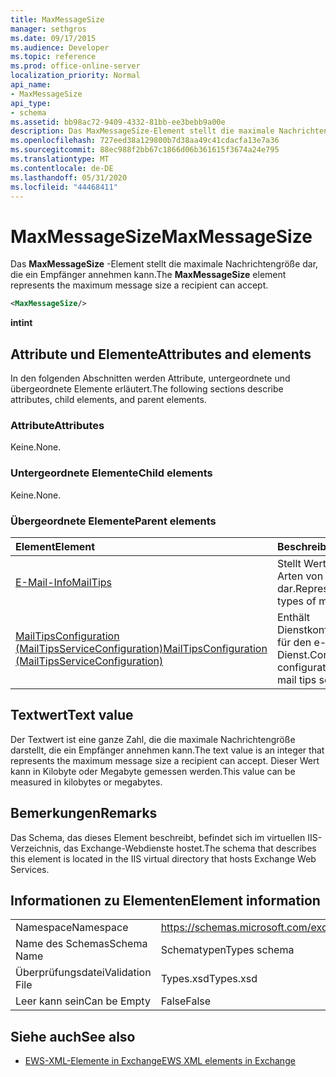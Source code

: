 ```yaml
---
title: MaxMessageSize
manager: sethgros
ms.date: 09/17/2015
ms.audience: Developer
ms.topic: reference
ms.prod: office-online-server
localization_priority: Normal
api_name:
- MaxMessageSize
api_type:
- schema
ms.assetid: bb98ac72-9409-4332-81bb-ee3bebb9a00e
description: Das MaxMessageSize-Element stellt die maximale Nachrichtengröße dar, die ein Empfänger annehmen kann.
ms.openlocfilehash: 727eed38a129800b7d38aa49c41cdacfa13e7a36
ms.sourcegitcommit: 88ec988f2bb67c1866d06b361615f3674a24e795
ms.translationtype: MT
ms.contentlocale: de-DE
ms.lasthandoff: 05/31/2020
ms.locfileid: "44468411"
---
```

# <a name="maxmessagesize"></a><span data-ttu-id="91808-103">MaxMessageSize</span><span class="sxs-lookup"><span data-stu-id="91808-103">MaxMessageSize</span></span>

<span data-ttu-id="91808-104">Das **MaxMessageSize** -Element stellt die maximale Nachrichtengröße dar, die ein Empfänger annehmen kann.</span><span class="sxs-lookup"><span data-stu-id="91808-104">The **MaxMessageSize** element represents the maximum message size a recipient can accept.</span></span> 
  
```XML
<MaxMessageSize/>
```

 <span data-ttu-id="91808-105">**int**</span><span class="sxs-lookup"><span data-stu-id="91808-105">**int**</span></span>
## <a name="attributes-and-elements"></a><span data-ttu-id="91808-106">Attribute und Elemente</span><span class="sxs-lookup"><span data-stu-id="91808-106">Attributes and elements</span></span>

<span data-ttu-id="91808-107">In den folgenden Abschnitten werden Attribute, untergeordnete und übergeordnete Elemente erläutert.</span><span class="sxs-lookup"><span data-stu-id="91808-107">The following sections describe attributes, child elements, and parent elements.</span></span>
  
### <a name="attributes"></a><span data-ttu-id="91808-108">Attribute</span><span class="sxs-lookup"><span data-stu-id="91808-108">Attributes</span></span>

<span data-ttu-id="91808-109">Keine.</span><span class="sxs-lookup"><span data-stu-id="91808-109">None.</span></span>
  
### <a name="child-elements"></a><span data-ttu-id="91808-110">Untergeordnete Elemente</span><span class="sxs-lookup"><span data-stu-id="91808-110">Child elements</span></span>

<span data-ttu-id="91808-111">Keine.</span><span class="sxs-lookup"><span data-stu-id="91808-111">None.</span></span>
  
### <a name="parent-elements"></a><span data-ttu-id="91808-112">Übergeordnete Elemente</span><span class="sxs-lookup"><span data-stu-id="91808-112">Parent elements</span></span>

|<span data-ttu-id="91808-113">**Element**</span><span class="sxs-lookup"><span data-stu-id="91808-113">**Element**</span></span>|<span data-ttu-id="91808-114">**Beschreibung**</span><span class="sxs-lookup"><span data-stu-id="91808-114">**Description**</span></span>|
|:-----|:-----|
|[<span data-ttu-id="91808-115">E-Mail-Info</span><span class="sxs-lookup"><span data-stu-id="91808-115">MailTips</span></span>](mailtips.md) <br/> |<span data-ttu-id="91808-116">Stellt Werte für verschiedene Arten von e-Mail-Tipps dar.</span><span class="sxs-lookup"><span data-stu-id="91808-116">Represents values for various types of mail tips.</span></span>  <br/> |
|[<span data-ttu-id="91808-117">MailTipsConfiguration (MailTipsServiceConfiguration)</span><span class="sxs-lookup"><span data-stu-id="91808-117">MailTipsConfiguration (MailTipsServiceConfiguration)</span></span>](mailtipsconfiguration-mailtipsserviceconfiguration.md) <br/> |<span data-ttu-id="91808-118">Enthält Dienstkonfigurationsinformationen für den e-Mail-Spitzen Dienst.</span><span class="sxs-lookup"><span data-stu-id="91808-118">Contains service configuration information for the mail tips service.</span></span>  <br/> |
   
## <a name="text-value"></a><span data-ttu-id="91808-119">Textwert</span><span class="sxs-lookup"><span data-stu-id="91808-119">Text value</span></span>

<span data-ttu-id="91808-120">Der Textwert ist eine ganze Zahl, die die maximale Nachrichtengröße darstellt, die ein Empfänger annehmen kann.</span><span class="sxs-lookup"><span data-stu-id="91808-120">The text value is an integer that represents the maximum message size a recipient can accept.</span></span> <span data-ttu-id="91808-121">Dieser Wert kann in Kilobyte oder Megabyte gemessen werden.</span><span class="sxs-lookup"><span data-stu-id="91808-121">This value can be measured in kilobytes or megabytes.</span></span>
  
## <a name="remarks"></a><span data-ttu-id="91808-122">Bemerkungen</span><span class="sxs-lookup"><span data-stu-id="91808-122">Remarks</span></span>

<span data-ttu-id="91808-123">Das Schema, das dieses Element beschreibt, befindet sich im virtuellen IIS-Verzeichnis, das Exchange-Webdienste hostet.</span><span class="sxs-lookup"><span data-stu-id="91808-123">The schema that describes this element is located in the IIS virtual directory that hosts Exchange Web Services.</span></span>
  
## <a name="element-information"></a><span data-ttu-id="91808-124">Informationen zu Elementen</span><span class="sxs-lookup"><span data-stu-id="91808-124">Element information</span></span>

|||
|:-----|:-----|
|<span data-ttu-id="91808-125">Namespace</span><span class="sxs-lookup"><span data-stu-id="91808-125">Namespace</span></span>  <br/> |https://schemas.microsoft.com/exchange/services/2006/types  <br/> |
|<span data-ttu-id="91808-126">Name des Schemas</span><span class="sxs-lookup"><span data-stu-id="91808-126">Schema Name</span></span>  <br/> |<span data-ttu-id="91808-127">Schematypen</span><span class="sxs-lookup"><span data-stu-id="91808-127">Types schema</span></span>  <br/> |
|<span data-ttu-id="91808-128">Überprüfungsdatei</span><span class="sxs-lookup"><span data-stu-id="91808-128">Validation File</span></span>  <br/> |<span data-ttu-id="91808-129">Types.xsd</span><span class="sxs-lookup"><span data-stu-id="91808-129">Types.xsd</span></span>  <br/> |
|<span data-ttu-id="91808-130">Leer kann sein</span><span class="sxs-lookup"><span data-stu-id="91808-130">Can be Empty</span></span>  <br/> |<span data-ttu-id="91808-131">False</span><span class="sxs-lookup"><span data-stu-id="91808-131">False</span></span>  <br/> |
   
## <a name="see-also"></a><span data-ttu-id="91808-132">Siehe auch</span><span class="sxs-lookup"><span data-stu-id="91808-132">See also</span></span>



- [<span data-ttu-id="91808-133">EWS-XML-Elemente in Exchange</span><span class="sxs-lookup"><span data-stu-id="91808-133">EWS XML elements in Exchange</span></span>](ews-xml-elements-in-exchange.md)


